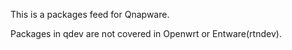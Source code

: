This is a packages feed for Qnapware.

Packages in qdev are not covered in Openwrt or Entware(rtndev).
